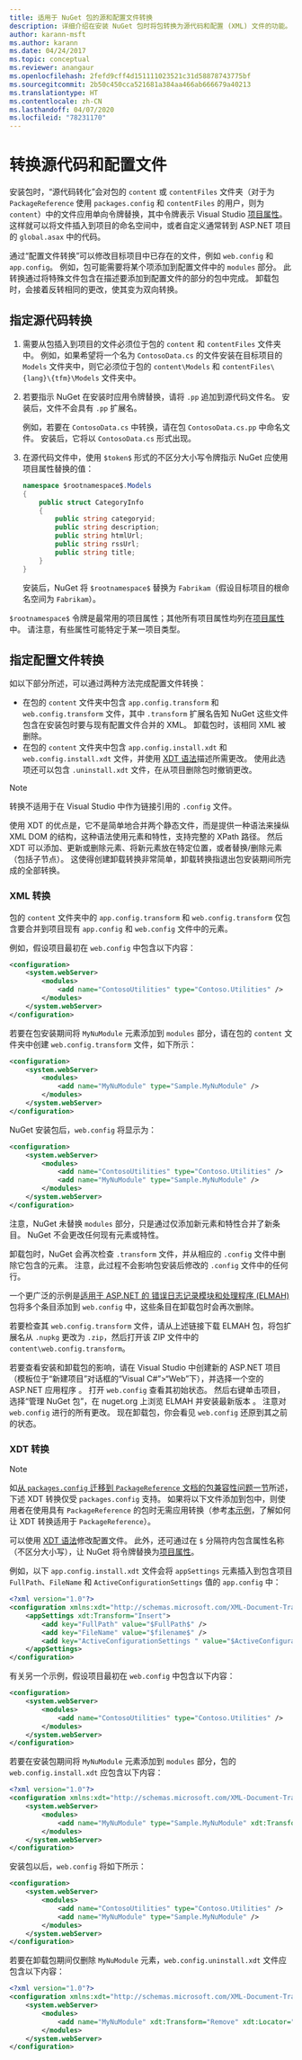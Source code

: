 ```yaml
---
title: 适用于 NuGet 包的源和配置文件转换
description: 详细介绍在安装 NuGet 包时将包转换为源代码和配置 (XML) 文件的功能。
author: karann-msft
ms.author: karann
ms.date: 04/24/2017
ms.topic: conceptual
ms.reviewer: anangaur
ms.openlocfilehash: 2fefd9cff4d151111023521c31d58878743775bf
ms.sourcegitcommit: 2b50c450cca521681a384aa466ab666679a40213
ms.translationtype: HT
ms.contentlocale: zh-CN
ms.lasthandoff: 04/07/2020
ms.locfileid: "78231170"
---
```

# <a name="transforming-source-code-and-configuration-files"></a>转换源代码和配置文件

安装包时，“源代码转化”会对包的 `content` 或 `contentFiles` 文件夹（对于为 `PackageReference` 使用 `packages.config` 和 `contentFiles` 的用户，则为 `content`）中的文件应用单向令牌替换，其中令牌表示 Visual Studio [项目属性](/dotnet/api/vslangproj.projectproperties?view=visualstudiosdk-2017&viewFallbackFrom=netframework-4.7)。 这样就可以将文件插入到项目的命名空间中，或者自定义通常转到 ASP.NET 项目的 `global.asax` 中的代码。

通过“配置文件转换”可以修改目标项目中已存在的文件，例如 `web.config` 和 `app.config`。 例如，包可能需要将某个项添加到配置文件中的 `modules` 部分。 此转换通过将特殊文件包含在描述要添加到配置文件的部分的包中完成。 卸载包时，会接着反转相同的更改，使其变为双向转换。

## <a name="specifying-source-code-transformations"></a>指定源代码转换

1. 需要从包插入到项目的文件必须位于包的 `content` 和 `contentFiles` 文件夹中。 例如，如果希望将一个名为 `ContosoData.cs` 的文件安装在目标项目的 `Models` 文件夹中，则它必须位于包的 `content\Models` 和 `contentFiles\{lang}\{tfm}\Models` 文件夹中。

1. 若要指示 NuGet 在安装时应用令牌替换，请将 `.pp` 追加到源代码文件名。 安装后，文件不会具有 `.pp` 扩展名。

    例如，若要在 `ContosoData.cs` 中转换，请在包 `ContosoData.cs.pp` 中命名文件。 安装后，它将以 `ContosoData.cs` 形式出现。

1. 在源代码文件中，使用 `$token$` 形式的不区分大小写令牌指示 NuGet 应使用项目属性替换的值：

    ```cs
    namespace $rootnamespace$.Models
    {
        public struct CategoryInfo
        {
            public string categoryid;
            public string description;
            public string htmlUrl;
            public string rssUrl;
            public string title;
        }
    }
    ```

    安装后，NuGet 将 `$rootnamespace$` 替换为 `Fabrikam`（假设目标项目的根命名空间为 `Fabrikam`）。

`$rootnamespace$` 令牌是最常用的项目属性；其他所有项目属性均列在[项目属性](/dotnet/api/vslangproj.projectproperties?view=visualstudiosdk-2017&viewFallbackFrom=netframework-4.7)中。 请注意，有些属性可能特定于某一项目类型。

## <a name="specifying-config-file-transformations"></a>指定配置文件转换

如以下部分所述，可以通过两种方法完成配置文件转换：

- 在包的 `content` 文件夹中包含 `app.config.transform` 和 `web.config.transform` 文件，其中 `.transform` 扩展名告知 NuGet 这些文件包含在安装包时要与现有配置文件合并的 XML。 卸载包时，该相同 XML 被删除。
- 在包的 `content` 文件夹中包含 `app.config.install.xdt` 和 `web.config.install.xdt` 文件，并使用 [XDT 语法](https://msdn.microsoft.com/library/dd465326.aspx)描述所需更改。 使用此选项还可以包含 `.uninstall.xdt` 文件，在从项目删除包时撤销更改。

> [!Note]
> 转换不适用于在 Visual Studio 中作为链接引用的 `.config` 文件。

使用 XDT 的优点是，它不是简单地合并两个静态文件，而是提供一种语法来操纵 XML DOM 的结构，这种语法使用元素和特性，支持完整的 XPath 路径。 然后 XDT 可以添加、更新或删除元素、将新元素放在特定位置，或者替换/删除元素（包括子节点）。 这使得创建卸载转换非常简单，卸载转换指退出包安装期间所完成的全部转换。

### <a name="xml-transforms"></a>XML 转换

包的 `content` 文件夹中的 `app.config.transform` 和 `web.config.transform` 仅包含要合并到项目现有 `app.config` 和 `web.config` 文件中的元素。

例如，假设项目最初在 `web.config` 中包含以下内容：

```xml
<configuration>
    <system.webServer>
        <modules>
            <add name="ContosoUtilities" type="Contoso.Utilities" />
        </modules>
    </system.webServer>
</configuration>
```

若要在包安装期间将 `MyNuModule` 元素添加到 `modules` 部分，请在包的 `content` 文件夹中创建 `web.config.transform` 文件，如下所示：

```xml
<configuration>
    <system.webServer>
        <modules>
            <add name="MyNuModule" type="Sample.MyNuModule" />
        </modules>
    </system.webServer>
</configuration>
```

NuGet 安装包后，`web.config` 将显示为：

```xml
<configuration>
    <system.webServer>
        <modules>
            <add name="ContosoUtilities" type="Contoso.Utilities" />
            <add name="MyNuModule" type="Sample.MyNuModule" />
        </modules>
    </system.webServer>
</configuration>
```

注意，NuGet 未替换 `modules` 部分，只是通过仅添加新元素和特性合并了新条目。 NuGet 不会更改任何现有元素或特性。

卸载包时，NuGet 会再次检查 `.transform` 文件，并从相应的 `.config` 文件中删除它包含的元素。 注意，此过程不会影响包安装后修改的 `.config` 文件中的任何行。

一个更广泛的示例是[适用于 ASP.NET 的 错误日志记录模块和处理程序 (ELMAH)](https://www.nuget.org/packages/elmah/) 包将多个条目添加到 `web.config` 中，这些条目在卸载包时会再次删除。

若要检查其 `web.config.transform` 文件，请从上述链接下载 ELMAH 包，将包扩展名从 `.nupkg` 更改为 `.zip`，然后打开该 ZIP 文件中的 `content\web.config.transform`。

若要查看安装和卸载包的影响，请在 Visual Studio 中创建新的 ASP.NET 项目（模板位于“新建项目”对话框的“Visual C#”>“Web”下），并选择一个空的 ASP.NET 应用程序  。 打开 `web.config` 查看其初始状态。 然后右键单击项目，选择“管理 NuGet 包”，在 nuget.org 上浏览 ELMAH 并安装最新版本  。 注意对 `web.config` 进行的所有更改。 现在卸载包，你会看见 `web.config` 还原到其之前的状态。

### <a name="xdt-transforms"></a>XDT 转换

> [!Note]
> 如[从 `packages.config` 迁移到 `PackageReference` 文档的包兼容性问题一节](../consume-packages/migrate-packages-config-to-package-reference.md#package-compatibility-issues)所述，下述 XDT 转换仅受 `packages.config` 支持。 如果将以下文件添加到包中，则使用者在使用具有 `PackageReference` 的包时无需应用转换（参考[本示例](https://github.com/NuGet/Samples/tree/master/XDTransformExample)，了解如何让 XDT 转换适用于 `PackageReference`）。

可以使用 [XDT 语法](https://msdn.microsoft.com/library/dd465326.aspx)修改配置文件。 此外，还可通过在 `$` 分隔符内包含属性名称（不区分大小写），让 NuGet 将令牌替换为[项目属性](/dotnet/api/vslangproj.projectproperties?view=visualstudiosdk-2017&viewFallbackFrom=netframework-4.7)。

例如，以下 `app.config.install.xdt` 文件会将 `appSettings` 元素插入到包含项目 `FullPath`、`FileName` 和 `ActiveConfigurationSettings` 值的 `app.config` 中：

```xml
<?xml version="1.0"?>
<configuration xmlns:xdt="http://schemas.microsoft.com/XML-Document-Transform">
    <appSettings xdt:Transform="Insert">
        <add key="FullPath" value="$FullPath$" />
        <add key="FileName" value="$filename$" />
        <add key="ActiveConfigurationSettings " value="$ActiveConfigurationSettings$" />
    </appSettings>
</configuration>
```

有关另一个示例，假设项目最初在 `web.config` 中包含以下内容：

```xml
<configuration>
    <system.webServer>
        <modules>
            <add name="ContosoUtilities" type="Contoso.Utilities" />
        </modules>
    </system.webServer>
</configuration>
```

若要在安装包期间将 `MyNuModule` 元素添加到 `modules` 部分，包的 `web.config.install.xdt` 应包含以下内容：

```xml
<?xml version="1.0"?>
<configuration xmlns:xdt="http://schemas.microsoft.com/XML-Document-Transform">
    <system.webServer>
        <modules>
            <add name="MyNuModule" type="Sample.MyNuModule" xdt:Transform="Insert" />
        </modules>
    </system.webServer>
</configuration>
```

安装包以后，`web.config` 将如下所示：

```xml
<configuration>
    <system.webServer>
        <modules>
            <add name="ContosoUtilities" type="Contoso.Utilities" />
            <add name="MyNuModule" type="Sample.MyNuModule" />
        </modules>
    </system.webServer>
</configuration>
```

若要在卸载包期间仅删除 `MyNuModule` 元素，`web.config.uninstall.xdt` 文件应包含以下内容：

```xml
<?xml version="1.0"?>
<configuration xmlns:xdt="http://schemas.microsoft.com/XML-Document-Transform">
    <system.webServer>
        <modules>
            <add name="MyNuModule" xdt:Transform="Remove" xdt:Locator="Match(name)" />
        </modules>
    </system.webServer>
</configuration>
```
